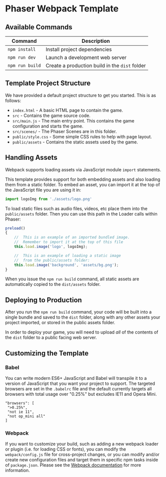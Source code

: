 # Phaser Webpack Template

## Available Commands

| Command         | Description                                    |
|-----------------|------------------------------------------------|
| `npm install`   | Install project dependencies                   |
| `npm run dev`   | Launch a development web server                |
| `npm run build` | Create a production build in the `dist` folder |

## Template Project Structure

We have provided a default project structure to get you started. This is as follows:

- `index.html` - A basic HTML page to contain the game.
- `src` - Contains the game source code.
- `src/main.js` - The main entry point. This contains the game configuration and starts the game.
- `src/scenes/` - The Phaser Scenes are in this folder.
- `public/style.css` - Some simple CSS rules to help with page layout.
- `public/assets` - Contains the static assets used by the game.

## Handling Assets

Webpack supports loading assets via JavaScript module `import` statements.

This template provides support for both embedding assets and also loading them from a static folder. To embed an asset,
you can import it at the top of the JavaScript file you are using it in:

```js
import logoImg from './assets/logo.png'
```

To load static files such as audio files, videos, etc place them into the `public/assets` folder. Then you can use this
path in the Loader calls within Phaser:

```js
preload()
{
    //  This is an example of an imported bundled image.
    //  Remember to import it at the top of this file
    this.load.image('logo', logoImg);

    //  This is an example of loading a static image
    //  from the public/assets folder:
    this.load.image('background', 'assets/bg.png');
}
```

When you issue the `npm run build` command, all static assets are automatically copied to the `dist/assets` folder.

## Deploying to Production

After you run the `npm run build` command, your code will be built into a single bundle and saved to the `dist` folder,
along with any other assets your project imported, or stored in the public assets folder.

In order to deploy your game, you will need to upload *all* of the contents of the `dist` folder to a public facing web
server.

## Customizing the Template

### Babel

You can write modern ES6+ JavaScript and Babel will transpile it to a version of JavaScript that you want your project
to support. The targeted browsers are set in the `.babelrc` file and the default currently targets all browsers with
total usage over "0.25%" but excludes IE11 and Opera Mini.

 ```
"browsers": [
  ">0.25%",
  "not ie 11",
  "not op_mini all"
]
 ```

### Webpack

If you want to customize your build, such as adding a new webpack loader or plugin (i.e. for loading CSS or fonts), you
can modify the `webpack/config.js` file for cross-project changes, or you can modify and/or create new configuration
files and target them in specific npm tasks inside of `package.json`. Please see
the [Webpack documentation](https://webpack.js.org/) for more information.


